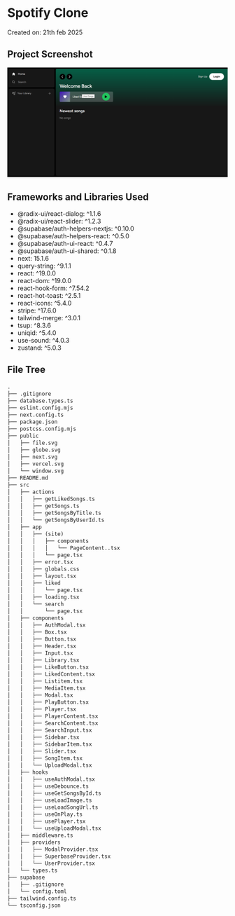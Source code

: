 # Spotify Clone

Created on: 21th feb 2025


## Project Screenshot
![Project Screenshot](./public/images/screenshot.png)

## Frameworks and Libraries Used

- @radix-ui/react-dialog: ^1.1.6
- @radix-ui/react-slider: ^1.2.3
- @supabase/auth-helpers-nextjs: ^0.10.0
- @supabase/auth-helpers-react: ^0.5.0
- @supabase/auth-ui-react: ^0.4.7
- @supabase/auth-ui-shared: ^0.1.8
- next: 15.1.6
- query-string: ^9.1.1
- react: ^19.0.0
- react-dom: ^19.0.0
- react-hook-form: ^7.54.2
- react-hot-toast: ^2.5.1
- react-icons: ^5.4.0
- stripe: ^17.6.0
- tailwind-merge: ^3.0.1
- tsup: ^8.3.6
- uniqid: ^5.4.0
- use-sound: ^4.0.3
- zustand: ^5.0.3

## File Tree

```
.
├── .gitignore
├── database.types.ts
├── eslint.config.mjs
├── next.config.ts
├── package.json
├── postcss.config.mjs
├── public
│   ├── file.svg
│   ├── globe.svg
│   ├── next.svg
│   ├── vercel.svg
│   └── window.svg
├── README.md
├── src
│   ├── actions
│   │   ├── getLikedSongs.ts
│   │   ├── getSongs.ts
│   │   ├── getSongsByTitle.ts
│   │   └── getSongsByUserId.ts
│   ├── app
│   │   ├── (site)
│   │   │   ├── components
│   │   │   │   └── PageContent..tsx
│   │   │   └── page.tsx
│   │   ├── error.tsx
│   │   ├── globals.css
│   │   ├── layout.tsx
│   │   ├── liked
│   │   │   └── page.tsx
│   │   ├── loading.tsx
│   │   └── search
│   │       └── page.tsx
│   ├── components
│   │   ├── AuthModal.tsx
│   │   ├── Box.tsx
│   │   ├── Button.tsx
│   │   ├── Header.tsx
│   │   ├── Input.tsx
│   │   ├── Library.tsx
│   │   ├── LikeButton.tsx
│   │   ├── LikedContent.tsx
│   │   ├── Listitem.tsx
│   │   ├── MediaItem.tsx
│   │   ├── Modal.tsx
│   │   ├── PlayButton.tsx
│   │   ├── Player.tsx
│   │   ├── PlayerContent.tsx
│   │   ├── SearchContent.tsx
│   │   ├── SearchInput.tsx
│   │   ├── Sidebar.tsx
│   │   ├── SidebarItem.tsx
│   │   ├── Slider.tsx
│   │   ├── SongItem.tsx
│   │   └── UploadModal.tsx
│   ├── hooks
│   │   ├── useAuthModal.tsx
│   │   ├── useDebounce.ts
│   │   ├── useGetSongsById.ts
│   │   ├── useLoadImage.ts
│   │   ├── useLoadSongUrl.ts
│   │   ├── useOnPlay.ts
│   │   ├── usePlayer.tsx
│   │   └── useUploadModal.tsx
│   ├── middleware.ts
│   ├── providers
│   │   ├── ModalProvider.tsx
│   │   ├── SuperbaseProvider.tsx
│   │   └── UserProvider.tsx
│   └── types.ts
├── supabase
│   ├── .gitignore
│   └── config.toml
├── tailwind.config.ts
└── tsconfig.json
```
